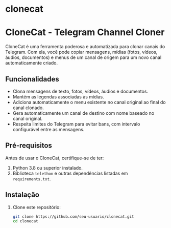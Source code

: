 # clonecat

# CloneCat - Telegram Channel Cloner

CloneCat é uma ferramenta poderosa e automatizada para clonar canais do Telegram. Com ela, você pode copiar mensagens, mídias (fotos, vídeos, áudios, documentos) e menus de um canal de origem para um novo canal automaticamente criado.

## Funcionalidades

- Clona mensagens de texto, fotos, vídeos, áudios e documentos.
- Mantém as legendas associadas às mídias.
- Adiciona automaticamente o menu existente no canal original ao final do canal clonado.
- Gera automaticamente um canal de destino com nome baseado no canal original.
- Respeita limites do Telegram para evitar bans, com intervalo configurável entre as mensagens.

## Pré-requisitos

Antes de usar o CloneCat, certifique-se de ter:

1. Python 3.8 ou superior instalado.
2. Biblioteca `telethon` e outras dependências listadas em `requirements.txt`.

## Instalação

1. Clone este repositório:
   ```bash
   git clone https://github.com/seu-usuario/clonecat.git
   cd clonecat
